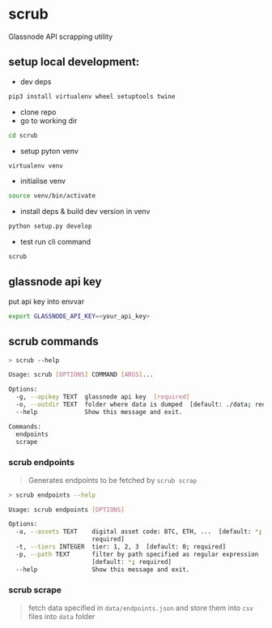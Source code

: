 # scrub
Glassnode API scrapping utility

## setup local development:
- dev deps 
```bash
pip3 install virtualenv wheel setuptools twine
```
- clone repo
- go to working dir 
```bash
cd scrub
```
- setup pyton venv 
```bash
virtualenv venv
```
- initialise venv 
```bash
source venv/bin/activate
```
- install deps & build dev version in venv 
```bash
python setup.py develop
```
- test run cli command 
```bash
scrub
```

## glassnode api key
put api key into envvar
```bash
export GLASSNODE_API_KEY=<your_api_key>
```

## scrub commands
```bash
> scrub --help

Usage: scrub [OPTIONS] COMMAND [ARGS]...

Options:
  -g, --apikey TEXT  glassnode api key  [required]
  -o, --outdir TEXT  folder where data is dumped  [default: ./data; required]
  --help             Show this message and exit.

Commands:
  endpoints
  scrape
```
### scrub endpoints
> Generates endpoints to be fetched by `scrub scrap`
```bash
> scrub endpoints --help

Usage: scrub endpoints [OPTIONS]

Options:
  -a, --assets TEXT    digital asset code: BTC, ETH, ...  [default: *;
                       required]
  -t, --tiers INTEGER  tier: 1, 2, 3  [default: 0; required]
  -p, --path TEXT      filter by path specified as regular expression
                       [default: *; required]
  --help               Show this message and exit.
```

### scrub scrape
> fetch data specified in `data/endpoints.json` and store them into `csv` files into `data` folder
